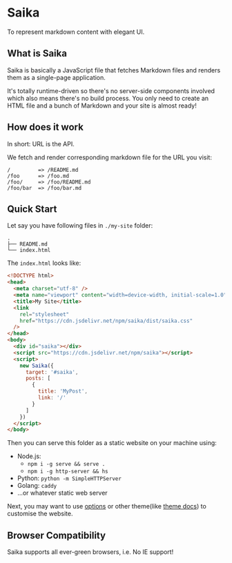 # Saika <PkgVersion name="saika" />

To represent markdown content with elegant UI.

## What is Saika

Saika is basically a JavaScript file that fetches Markdown files and renders them as a single-page application.

It's totally runtime-driven so there's no server-side components involved which also means there's no build process. You only need to create an HTML file and a bunch of Markdown and your site is almost ready!

## How does it work

In short: URL is the API.

We fetch and render corresponding markdown file for the URL you visit:

```
/         => /README.md
/foo      => /foo.md
/foo/     => /foo/README.md
/foo/bar  => /foo/bar.md
```

## Quick Start

Let say you have following files in `./my-site` folder:

```
.
├── README.md
└── index.html
```

The `index.html` looks like:

```html {highlight: [6, '9-21']}
<!DOCTYPE html>
<head>
  <meta charset="utf-8" />
  <meta name="viewport" content="width=device-width, initial-scale=1.0" />
  <title>My Site</title>
  <link
    rel="stylesheet"
    href="https://cdn.jsdelivr.net/npm/saika/dist/saika.css"
  />
</head>
<body>
  <div id="saika"></div>
  <script src="https://cdn.jsdelivr.net/npm/saika"></script>
  <script>
    new Saika({
      target: '#saika',
      posts: [
        {
          title: 'MyPost',
          link: '/'
        }
      ]
    })
  </script>
</body>
```

Then you can serve this folder as a static website on your machine using:

- Node.js:
  - `npm i -g serve && serve .`
  - `npm i -g http-server && hs`
- Python: `python -m SimpleHTTPServer`
- Golang: `caddy`
- ...or whatever static web server

Next, you may want to use [options](/reference/options) or other theme(like [theme docs](/theme/docs)) to customise the website.

## Browser Compatibility

Saika supports all ever-green browsers, i.e. No IE support!
